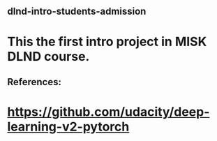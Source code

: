 ## dlnd-intro-students-admission
# This the first intro project in MISK DLND course.

## References:
# https://github.com/udacity/deep-learning-v2-pytorch
